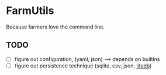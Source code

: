 # FarmUtils

Because farmers love the command line.

## TODO

- [ ] figure out configuration, (yaml, json) --> depends on builtins
- [ ] figure out persistence technique (sqlite, csv, json, [litedb](https://github.com/Zaid-Ajaj/LiteDB.FSharp))
